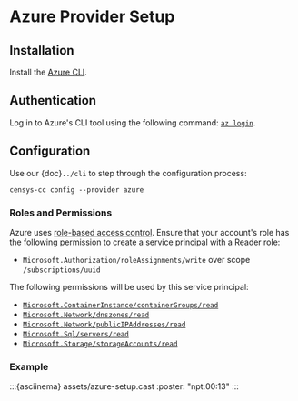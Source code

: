 # Azure Provider Setup

## Installation

Install the [Azure CLI][azure-cli].

## Authentication

Log in to Azure's CLI tool using the following command: [`az login`][azure-cli-login].

## Configuration

Use our {doc}`../cli` to step through the configuration process:

```{prompt} bash
censys-cc config --provider azure
```

### Roles and Permissions

Azure uses [role-based access control][azure-rbac]. Ensure that your account's
role has the following permission to create a service principal with a
Reader role:

- `Microsoft.Authorization/roleAssignments/write` over scope `/subscriptions/uuid`

The following permissions will be used by this service principal:

- [`Microsoft.ContainerInstance/containerGroups/read`][container-groups]
- [`Microsoft.Network/dnszones/read`][dns-zones]
- [`Microsoft.Network/publicIPAddresses/read`][public-ip]
- [`Microsoft.Sql/servers/read`][sql-servers]
- [`Microsoft.Storage/storageAccounts/read`][storage-accounts]

### Example

:::{asciinema} assets/azure-setup.cast
:poster: "npt:00:13"
:::

<!-- References -->
[azure-cli]: https://docs.microsoft.com/en-us/cli/azure/install-azure-cli
[azure-cli-login]: https://learn.microsoft.com/en-us/cli/azure/authenticate-azure-cli
[azure-rbac]: https://learn.microsoft.com/en-us/azure/role-based-access-control/check-access
[container-groups]: https://learn.microsoft.com/en-us/azure/templates/microsoft.containerinstance/containergroups?pivots=deployment-language-terraform
[dns-zones]: https://learn.microsoft.com/en-us/azure/templates/microsoft.network/dnszones?pivots=deployment-language-terraform
[public-ip]: https://learn.microsoft.com/en-us/azure/templates/microsoft.network/publicipaddresses?pivots=deployment-language-terraform
[sql-servers]: https://learn.microsoft.com/en-us/azure/templates/microsoft.sql/servers?pivots=deployment-language-terraform
[storage-accounts]: https://learn.microsoft.com/en-us/azure/templates/microsoft.storage/storageaccounts?pivots=deployment-language-terraform
